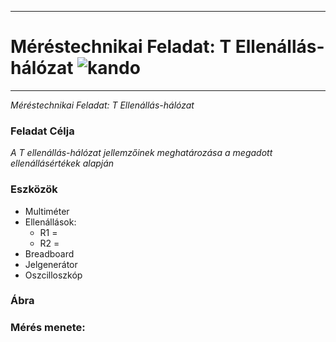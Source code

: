 ***
# Méréstechnikai Feladat: T Ellenállás-hálózat ![kando](https://www.google.com/url?sa=i&url=https%3A%2F%2Fwww.kkszki.hu%2F&psig=AOvVaw3oIt39Sg-eDza3kDeqgvNz&ust=1728388988376000&source=images&cd=vfe&opi=89978449&ved=0CBQQjRxqFwoTCMjam--c_IgDFQAAAAAdAAAAABAE ) 

 
***
*Méréstechnikai Feladat: T Ellenállás-hálózat*
### Feladat Célja  
*A T ellenállás-hálózat jellemzőinek meghatározása a megadott ellenállásértékek alapján*
### Eszközök

- Multiméter    
- Ellenállások:
  - R1 =
  - R2 =
- Breadboard
- Jelgenerátor
- Oszcilloszkóp
### Ábra 




### Mérés menete:
